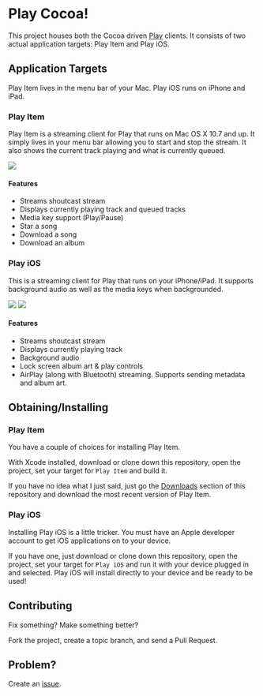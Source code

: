 # Play Cocoa!

This project houses both the Cocoa driven [Play](https://github.com/play/play) clients. It consists of two actual application targets: Play Item and Play iOS.

## Application Targets

Play Item lives in the menu bar of your Mac. Play iOS runs on iPhone and iPad.

### Play Item

Play Item is a streaming client for Play that runs on Mac OS X 10.7 and up. It simply lives in your menu bar allowing you to start and stop the stream. It also shows the current track playing and what is currently queued.

![](http://f.cl.ly/items/3J2U1Z2x033R3p1I1J0b/play-item.png)

#### Features

* Streams shoutcast stream
* Displays currently playing track and queued tracks
* Media key support (Play/Pause)
* Star a song
* Download a song
* Download an album

### Play iOS

This is a streaming client for Play that runs on your iPhone/iPad. It supports background audio as well as the media keys when backgrounded.

![](http://f.cl.ly/items/1Z1W3P351q2V1m2v3n12/play-ios-iphone.png) ![](http://f.cl.ly/items/2Z0O09320f142y3x163q/play-ios-ipad.png)

#### Features

* Streams shoutcast stream
* Displays currently playing track
* Background audio
* Lock screen album art & play controls
* AirPlay (along with Bluetooth) streaming. Supports sending metadata and album art.

## Obtaining/Installing

### Play Item

You have a couple of choices for installing Play Item.

With Xcode installed, download or clone down this repository, open the project, set your target for `Play Item` and build it.

If you have no idea what I just said, just go the [Downloads](https://github.com/play/play-cocoa/downloads) section of this repository and download the most recent version of Play Item.


### Play iOS

Installing Play iOS is a little tricker. You must have an Apple developer account to get iOS applications on to your device.

If you have one, just download or clone down this repository, open the project, set your target for `Play iOS` and run it with your device plugged in and selected. Play iOS will install directly to your device and be ready to be used!


## Contributing

Fix something? Make something better?

Fork the project, create a topic branch, and send a Pull Request.


## Problem?

Create an [issue](https://github.com/play/play-cocoa/issues).

